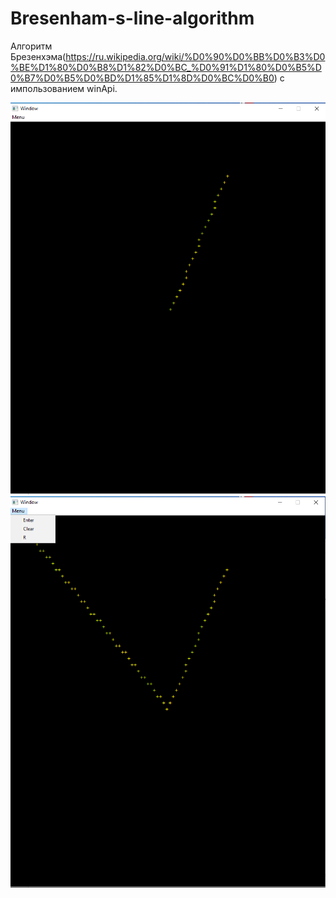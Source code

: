 # Bresenham-s-line-algorithm

Алгоритм Брезенхэма(https://ru.wikipedia.org/wiki/%D0%90%D0%BB%D0%B3%D0%BE%D1%80%D0%B8%D1%82%D0%BC_%D0%91%D1%80%D0%B5%D0%B7%D0%B5%D0%BD%D1%85%D1%8D%D0%BC%D0%B0) с импользованием winApi.

![alt text](screenshots/1.png)
![alt text](screenshots/2.png)
